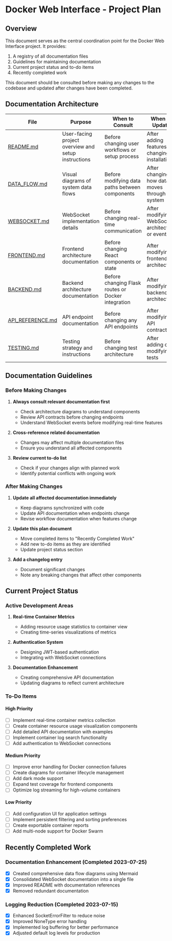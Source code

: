 # Docker Web Interface - Project Plan

## Overview

This document serves as the central coordination point for the Docker Web Interface project. It provides:

1. A registry of all documentation files
2. Guidelines for maintaining documentation
3. Current project status and to-do items
4. Recently completed work

This document should be consulted before making any changes to the codebase and updated after changes have been completed.

## Documentation Architecture

| File                                 | Purpose                                             | When to Consult                                    | When to Update                                   |
| ------------------------------------ | --------------------------------------------------- | -------------------------------------------------- | ------------------------------------------------ |
| [README.md](README.md)               | User-facing project overview and setup instructions | Before changing user workflows or setup process    | After adding features or changing installation   |
| [DATA_FLOW.md](DATA_FLOW.md)         | Visual diagrams of system data flows                | Before modifying data paths between components     | After changing how data moves through the system |
| [WEBSOCKET.md](WEBSOCKET.md)         | WebSocket implementation details                    | Before changing real-time communication            | After modifying WebSocket architecture or events |
| [FRONTEND.md](FRONTEND.md)           | Frontend architecture documentation                 | Before changing React components or state          | After modifying frontend architecture            |
| [BACKEND.md](BACKEND.md)             | Backend architecture documentation                  | Before changing Flask routes or Docker integration | After modifying backend architecture             |
| [API_REFERENCE.md](API_REFERENCE.md) | API endpoint documentation                          | Before changing any API endpoints                  | After modifying API contracts                    |
| [TESTING.md](TESTING.md)             | Testing strategy and instructions                   | Before changing test architecture                  | After adding or modifying tests                  |

## Documentation Guidelines

### Before Making Changes

1. **Always consult relevant documentation first**

    - Check architecture diagrams to understand components
    - Review API contracts before changing endpoints
    - Understand WebSocket events before modifying real-time features

2. **Cross-reference related documentation**

    - Changes may affect multiple documentation files
    - Ensure you understand all affected components

3. **Review current to-do list**
    - Check if your changes align with planned work
    - Identify potential conflicts with ongoing work

### After Making Changes

1. **Update all affected documentation immediately**

    - Keep diagrams synchronized with code
    - Update API documentation when endpoints change
    - Revise workflow documentation when features change

2. **Update this plan document**

    - Move completed items to "Recently Completed Work"
    - Add new to-do items as they are identified
    - Update project status section

3. **Add a changelog entry**
    - Document significant changes
    - Note any breaking changes that affect other components

## Current Project Status

### Active Development Areas

1. **Real-time Container Metrics**

    - Adding resource usage statistics to container view
    - Creating time-series visualizations of metrics

2. **Authentication System**

    - Designing JWT-based authentication
    - Integrating with WebSocket connections

3. **Documentation Enhancement**
    - Creating comprehensive API documentation
    - Updating diagrams to reflect current architecture

### To-Do Items

#### High Priority

-   [ ] Implement real-time container metrics collection
-   [ ] Create container resource usage visualization components
-   [ ] Add detailed API documentation with examples
-   [ ] Implement container log search functionality
-   [ ] Add authentication to WebSocket connections

#### Medium Priority

-   [ ] Improve error handling for Docker connection failures
-   [ ] Create diagrams for container lifecycle management
-   [ ] Add dark mode support
-   [ ] Expand test coverage for frontend components
-   [ ] Optimize log streaming for high-volume containers

#### Low Priority

-   [ ] Add configuration UI for application settings
-   [ ] Implement persistent filtering and sorting preferences
-   [ ] Create exportable container reports
-   [ ] Add multi-node support for Docker Swarm

## Recently Completed Work

### Documentation Enhancement (Completed 2023-07-25)

-   [x] Created comprehensive data flow diagrams using Mermaid
-   [x] Consolidated WebSocket documentation into a single file
-   [x] Improved README with documentation references
-   [x] Removed redundant documentation

### Logging Reduction (Completed 2023-07-15)

-   [x] Enhanced SocketErrorFilter to reduce noise
-   [x] Improved NoneType error handling
-   [x] Implemented log buffering for better performance
-   [x] Adjusted default log levels for production
